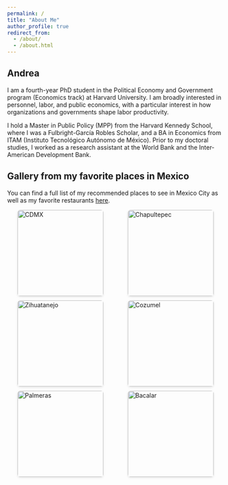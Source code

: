 ```yaml
---
permalink: /
title: "About Me"
author_profile: true
redirect_from: 
  - /about/
  - /about.html
---
```


<style>
.grid-gallery {
  display: grid;
  grid-template-columns: repeat(2, 1fr); /* Dos columnas de igual tamaño */
  gap: 10px; /* Espacio entre imágenes */
  justify-items: center; /* Centrar imágenes en sus celdas */
  margin-bottom: 2em;
}

.grid-gallery img {
  width: 200px; /* Ancho fijo para cada imagen */
  height: 200px; /* Alto fijo para cada imagen, creando un cuadro */
  object-fit: cover; /* Asegura que la imagen cubra el área sin distorsionarse */
  border-radius: 6px; /* Bordes redondeados */
  box-shadow: 0 2px 5px rgba(0,0,0,0.1); /* Sombra ligera */
}
</style>




## Andrea

I am a fourth-year PhD student in the Political Economy and Government program (Economics track) at Harvard University. I am broadly interested in personnel, labor, and public economics, with a particular interest in how organizations and governments shape labor productivity.

I hold a Master in Public Policy (MPP) from the Harvard Kennedy School, where I was a Fulbright-García Robles Scholar, and a BA in Economics from ITAM (Instituto Tecnológico Autónomo de México). Prior to my doctoral studies, I worked as a research assistant at the World Bank and the Inter-American Development Bank.

## Gallery from my favorite places in Mexico 
You can find a full list of my recommended places to see in Mexico City as well as my favorite restaurants [here](https://aneyranazarrett.github.io/personal//files/CDMX.pdf).


<div class="grid-gallery">
  <img src="https://aneyranazarrett.github.io/personal//images/cdmx1.jpg" alt="CDMX">
  <img src="https://aneyranazarrett.github.io/personal//images/chapultepec.jpg" alt="Chapultepec">
  <img src="https://aneyranazarrett.github.io/personal//images/zihua.jpg" alt="Zihuatanejo">
  <img src="https://aneyranazarrett.github.io/personal//images/cozumel.jpg" alt="Cozumel">
  <img src="https://aneyranazarrett.github.io/personal//images/palmeras.jpg" alt="Palmeras">
  <img src="https://aneyranazarrett.github.io/personal//images/bacalar.jpg" alt="Bacalar">
</div>
